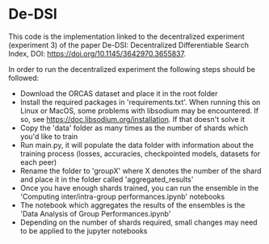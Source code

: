 # De-DSI
This code is the implementation linked to the decentralized experiment (experiment 3) of the paper De-DSI: 
Decentralized Differentiable Search Index, DOI: https://doi.org/10.1145/3642970.3655837.

In order to run the decentralized experiment the following steps should be followed:

* Download the ORCAS dataset and place it in the root folder
* Install the required packages in 'requirements.txt'. When running this on Linux or MacOS, 
some problems with libsodium may be encountered. If so, see https://doc.libsodium.org/installation.
If that doesn't solve it
* Copy the 'data' folder as many times as the number of shards which you'd like to train
* Run main.py, it will populate the data folder with information about the training process 
(losses, accuracies, checkpointed models, datasets for each peer)
* Rename the folder to 'groupX' where X denotes the number of the shard and place it in the folder called 'aggregated_results'
* Once you have enough shards trained, you can run the ensemble in the 'Computing inter/intra-group performances.ipynb' notebooks
* The notebook which aggregates the results of the ensembles is the 'Data Analysis of Group Performances.ipynb'
* Depending on the number of shards required, small changes may need to be applied to the jupyter notebooks





